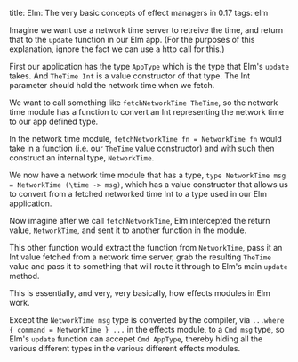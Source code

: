 title: Elm: The very basic concepts of effect managers in 0.17
tags: elm

Imagine we want use a network time server to retreive the time, and return that to the `update` function in our Elm app. (For the purposes of this explanation, ignore the fact we can use a http call for this.)

First our application has the type `AppType` which is the type that Elm's `update` takes. And `TheTime Int` is a value constructor of that type. The Int parameter should hold the network time when we fetch.

We want to call something like `fetchNetworkTime TheTime`, so the network time module has a function to convert an Int representing the network time to our app defined type.

In the network time module, `fetchNetworkTime fn = NetworkTime fn` would take in a function (i.e. our `TheTime` value constructor) and with such then construct an internal type, `NetworkTime`.

We now have a network time module that has a type, `type NetworkTime msg = NetworkTime (\time -> msg)`, which has a value constructor that allows us to convert from a fetched networked time Int to a type used in our Elm application.

Now imagine after we call `fetchNetworkTime`, Elm intercepted the return value, `NetworkTime`, and sent it to another function in the module.

This other function would extract the function from `NetworkTime`, pass it an Int value fetched from a network time server, grab the resulting `TheTime` value and pass it to something that will route it through to Elm's main `update` method.

This is essentially, and very, very basically, how effects modules in Elm work.

Except the `NetworkTime msg` type is converted by the compiler, via `...where { command = NetworkTime } ...`  in the effects module, to a `Cmd msg` type, so Elm's `update` function can accepet `Cmd AppType`, thereby hiding all the various different types in the various different effects modules.
